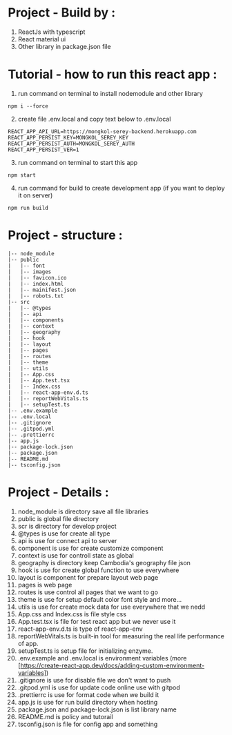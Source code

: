 # Project - Build by :

1. ReactJs with typescript
2. React material ui
3. Other library in package.json file

# Tutorial - how to run this react app :

1. run command on terminal to install nodemodule and other library

```
npm i --force

```

2. create file .env.local and copy text below to .env.local

```
REACT_APP_API_URL=https://mongkol-serey-backend.herokuapp.com
REACT_APP_PERSIST_KEY=MONGKOL_SEREY_KEY
REACT_APP_PERSIST_AUTH=MONGKOL_SEREY_AUTH
REACT_APP_PERSIST_VER=1

```

3. run command on terminal to start this app

```
npm start

```

4. run command for build to create development app (if you want to deploy it on server)

```
npm run build
```

# Project - structure :

```
|-- node_module
|-- public
|   |-- font
|   |-- images
|   |-- favicon.ico
|   |-- index.html
|   |-- mainifest.json
|   |-- robots.txt
|-- src
|   |-- @types
|   |-- api
|   |-- components
|   |-- context
|   |-- geography
|   |-- hook
|   |-- layout
|   |-- pages
|   |-- routes
|   |-- theme
|   |-- utils
|   |-- App.css
|   |-- App.test.tsx
|   |-- Index.css
|   |-- react-app-env.d.ts
|   |-- reportWebVitals.ts
|   |-- setupTest.ts
|-- .env.example
|-- .env.local
|-- .gitignore
|-- .gitpod.yml
|-- .prettierrc
|-- app.js
|-- package-lock.json
|-- package.json
|-- README.md
|-- tsconfig.json

```

# Project - Details :

1. node_module is directory save all file libraries
2. public is global file directory
3. scr is directory for develop project
4. @types is use for create all type
5. api is use for connect api to server
6. component is use for create customize component
7. context is use for controll state as global
8. geography is directory keep Cambodia's geography file json
9. hook is use for create global function to use everywhere
10. layout is component for prepare layout web page
11. pages is web page
12. routes is use control all pages that we want to go
13. theme is use for setup default color font style and more...
14. utils is use for create mock data for use everywhere that we nedd
15. App.css and Index.css is file style css
16. App.test.tsx is file for test react app but we never use it
17. react-app-env.d.ts is type of react-app-env
18. reportWebVitals.ts is built-in tool for measuring the real life performance of app.
19. setupTest.ts is setup file for initializing enzyme.
20. .env.example and .env.local is environment variables (more [https://create-react-app.dev/docs/adding-custom-environment-variables])
21. .gitignore is use for disable file we don't want to push
22. .gitpod.yml is use for update code online use with gitpod
23. .prettierrc is use for format code when we build it
24. app.js is use for run build directory when hosting
25. package.json and package-lock.json is list library name
26. README.md is policy and tutorail
27. tsconfig.json is file for config app and something
